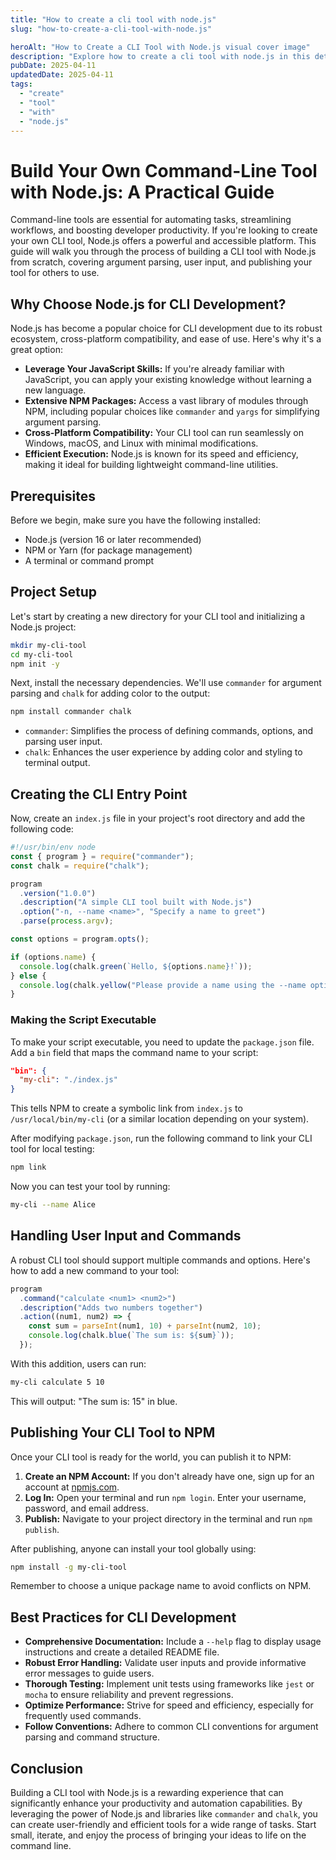 ```yaml
---
title: "How to create a cli tool with node.js"
slug: "how-to-create-a-cli-tool-with-node.js"

heroAlt: "How to Create a CLI Tool with Node.js visual cover image"
description: "Explore how to create a cli tool with node.js in this detailed guide, offering insights, strategies, and practical tips to enhance your understanding and application of the topic."
pubDate: 2025-04-11
updatedDate: 2025-04-11
tags:
  - "create"
  - "tool"
  - "with"
  - "node.js"
---
```


# Build Your Own Command-Line Tool with Node.js: A Practical Guide

Command-line tools are essential for automating tasks, streamlining workflows, and boosting developer productivity. If you're looking to create your own CLI tool, Node.js offers a powerful and accessible platform. This guide will walk you through the process of building a CLI tool with Node.js from scratch, covering argument parsing, user input, and publishing your tool for others to use.

## Why Choose Node.js for CLI Development?

Node.js has become a popular choice for CLI development due to its robust ecosystem, cross-platform compatibility, and ease of use. Here's why it's a great option:

- **Leverage Your JavaScript Skills:** If you're already familiar with JavaScript, you can apply your existing knowledge without learning a new language.
- **Extensive NPM Packages:** Access a vast library of modules through NPM, including popular choices like `commander` and `yargs` for simplifying argument parsing.
- **Cross-Platform Compatibility:** Your CLI tool can run seamlessly on Windows, macOS, and Linux with minimal modifications.
- **Efficient Execution:** Node.js is known for its speed and efficiency, making it ideal for building lightweight command-line utilities.

## Prerequisites

Before we begin, make sure you have the following installed:

- Node.js (version 16 or later recommended)
- NPM or Yarn (for package management)
- A terminal or command prompt

## Project Setup

Let's start by creating a new directory for your CLI tool and initializing a Node.js project:

```bash
mkdir my-cli-tool
cd my-cli-tool
npm init -y
```

Next, install the necessary dependencies. We'll use `commander` for argument parsing and `chalk` for adding color to the output:

```bash
npm install commander chalk
```

- `commander`: Simplifies the process of defining commands, options, and parsing user input.
- `chalk`: Enhances the user experience by adding color and styling to terminal output.

## Creating the CLI Entry Point

Now, create an `index.js` file in your project's root directory and add the following code:

```javascript
#!/usr/bin/env node
const { program } = require("commander");
const chalk = require("chalk");

program
  .version("1.0.0")
  .description("A simple CLI tool built with Node.js")
  .option("-n, --name <name>", "Specify a name to greet")
  .parse(process.argv);

const options = program.opts();

if (options.name) {
  console.log(chalk.green(`Hello, ${options.name}!`));
} else {
  console.log(chalk.yellow("Please provide a name using the --name option."));
}
```

### Making the Script Executable

To make your script executable, you need to update the `package.json` file. Add a `bin` field that maps the command name to your script:

```json
"bin": {
  "my-cli": "./index.js"
}
```

This tells NPM to create a symbolic link from `index.js` to `/usr/local/bin/my-cli` (or a similar location depending on your system).

After modifying `package.json`, run the following command to link your CLI tool for local testing:

```bash
npm link
```

Now you can test your tool by running:

```bash
my-cli --name Alice
```

## Handling User Input and Commands

A robust CLI tool should support multiple commands and options. Here's how to add a new command to your tool:

```javascript
program
  .command("calculate <num1> <num2>")
  .description("Adds two numbers together")
  .action((num1, num2) => {
    const sum = parseInt(num1, 10) + parseInt(num2, 10);
    console.log(chalk.blue(`The sum is: ${sum}`));
  });
```

With this addition, users can run:

```bash
my-cli calculate 5 10
```

This will output: "The sum is: 15" in blue.

## Publishing Your CLI Tool to NPM

Once your CLI tool is ready for the world, you can publish it to NPM:

1.  **Create an NPM Account:** If you don't already have one, sign up for an account at [npmjs.com](https://www.npmjs.com/).
2.  **Log In:** Open your terminal and run `npm login`. Enter your username, password, and email address.
3.  **Publish:** Navigate to your project directory in the terminal and run `npm publish`.

After publishing, anyone can install your tool globally using:

```bash
npm install -g my-cli-tool
```

Remember to choose a unique package name to avoid conflicts on NPM.

## Best Practices for CLI Development

- **Comprehensive Documentation:** Include a `--help` flag to display usage instructions and create a detailed README file.
- **Robust Error Handling:** Validate user inputs and provide informative error messages to guide users.
- **Thorough Testing:** Implement unit tests using frameworks like `jest` or `mocha` to ensure reliability and prevent regressions.
- **Optimize Performance:** Strive for speed and efficiency, especially for frequently used commands.
- **Follow Conventions:** Adhere to common CLI conventions for argument parsing and command structure.

## Conclusion

Building a CLI tool with Node.js is a rewarding experience that can significantly enhance your productivity and automation capabilities. By leveraging the power of Node.js and libraries like `commander` and `chalk`, you can create user-friendly and efficient tools for a wide range of tasks. Start small, iterate, and enjoy the process of bringing your ideas to life on the command line.
